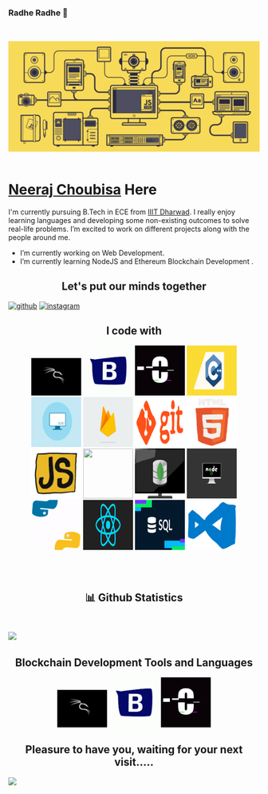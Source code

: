### Radhe Radhe 👋


<br>
<p align="center">
  <img src="https://github.com/LuckYYadav15/LuckYYadav15/blob/main/gifs/coding_languages_gif.gif">
  <br><br>
</p>

<h1><a href="https://github.com/Kali-Decoder">Neeraj Choubisa</a> Here</h1>
I'm currently pursuing B.Tech in ECE from <a href="https://iiitdwd.ac.in/">IIIT Dharwad</a>. I really
enjoy learning languages and developing some non-existing outcomes to solve real-life problems. I’m excited to work on
different projects along with the people around me.

- I’m currently working on Web Development.
- I’m currently learning NodeJS and Ethereum Blockchain Development .

<h2 align="center">Let's put our minds together</h2>
<a href="https://github.com/Kali-Decoder"><img src='https://cdn.jsdelivr.net/npm/simple-icons@3.0.1/icons/github.svg'
    alt='github' height='40'></a>
<a href="https://www.instagram.com/nikku_choubisa/"><img
    src='https://cdn.jsdelivr.net/npm/simple-icons@3.0.1/icons/instagram.svg' alt='instagram' height='40'></a> 

<h2 align="center">
  I code with
</h2>
<p align="center">
  <a href="https://www.kali.org/"><img
      src="https://github.com/Hitarth-Vyas/Hitarth-Vyas/blob/main/gifs/Gns38.png" width="100"></a>
  <a href="https://getbootstrap.com/"><img
      src="https://github.com/LuckYYadav15/LuckYYadav15/blob/main/gifs/bootstrap%20gif.gif" width="100"></a>
  <a href="https://www.javatpoint.com/c-programming-language-tutorial"><img
      src="https://github.com/LuckYYadav15/LuckYYadav15/blob/main/gifs/c_language_gif.gif" width="100"></a>
  <a href="https://www.javatpoint.com/c-programming-language-tutorial"><img
      src="https://github.com/LuckYYadav15/LuckYYadav15/blob/main/gifs/c%2B%2B%20gif.gif" height="100" width="100"></a>
  <a href="https://www.w3schools.com/css/"><img
      src="https://github.com/LuckYYadav15/LuckYYadav15/blob/main/gifs/css_gif.gif" height="100" width="100"></a>
  <a href="https://firebase.google.com/"><img
      src="https://github.com/LuckYYadav15/LuckYYadav15/blob/main/gifs/firebase_gif.gif" height="100" width="100"></a>
  <a href="https://github.com/"><img src="https://github.com/LuckYYadav15/LuckYYadav15/blob/main/gifs/git_main_gif.gif"
      height="100" width="100"></a>
  <a href="https://www.w3schools.com/html/"><img
      src="https://github.com/LuckYYadav15/LuckYYadav15/blob/main/gifs/html%20gif.gif" width="100"></a>
    <br>
  <a href="https://www.javascript.com/"><img
      src="https://github.com/LuckYYadav15/LuckYYadav15/blob/main/gifs/js%20logo.gif" width="100"></a>
  <a href="https://in.mathworks.com/products/matlab.html"><img
      src="https://github.com/LuckYYadav15/LuckYYadav15/blob/main/gifs/matlab_gif.gif" height="100" width="100"></a>
  <a href="https://www.mongodb.com/"><img
      src="https://github.com/LuckYYadav15/LuckYYadav15/blob/main/gifs/mongodb_gif.gif" height="100" width="100"></a>
  <a href="https://nodejs.org/en/"><img
      src="https://github.com/LuckYYadav15/LuckYYadav15/blob/main/gifs/node_laptop%20gif.gif" height="100"
      width="100"></a>
  <a href="https://www.python.org/"><img
      src="https://github.com/LuckYYadav15/LuckYYadav15/blob/main/gifs/python%20gif.gif" width="100"></a>
  <a href="https://reactjs.org/"><img src="https://github.com/LuckYYadav15/LuckYYadav15/blob/main/gifs/react%20gif.gif"
      height="100" width="100"></a>
  <a href="https://www.mysql.com/"><img src="https://github.com/LuckYYadav15/LuckYYadav15/blob/main/gifs/sql%20logo.gif"
      height="100" width="100"></a>
  <a href="https://code.visualstudio.com/"><img
      src="https://github.com/LuckYYadav15/LuckYYadav15/blob/main/gifs/vs_gif.gif" width="100"></a>
</p>
<br /><br />
<h2 align="center">📊 Github Statistics</h2>
<br />
<p align="left" display="flex">
  <a href="https://github.com/Hitarth-Vyas/github-readme-stats"><img
      src="https://github-readme-stats.vercel.app/api/top-langs/?username=Hitarth-Vyas&langs_count=8&count_private=true&layout=compact&theme=react&hide_border=true&bg_color=0D1117" />
  </a>
</p>
<!-- <p align="right">Top languages is matric of public repos and doesn't reflect experience</p> -->
<!-- <p align="right">
  <a href="https://github.com/Hitarth-Vyas/github-readme-streak-stats">
    <img title="🔥 Get streak stats for your profile at git.io/streak-stats"
      src="https://github-readme-streak-stats.herokuapp.com/?user=Hitarth-Vyas&theme=black-ice&hide_border=true&stroke=5BCDEC&background=060A0CD0" />
  </a>
</p> -->
<!-- <br />
<br />


<br/>
<br/> -->
<h2 align="center"> Blockchain Development Tools and Languages</h2>
<p align="center">
  <a href="https://www.kali.org/"><img
      src="https://github.com/Hitarth-Vyas/Hitarth-Vyas/blob/main/gifs/Gns38.png" width="100"></a>
  <a href="https://getbootstrap.com/"><img
      src="https://github.com/LuckYYadav15/LuckYYadav15/blob/main/gifs/bootstrap%20gif.gif" width="100"></a>
  <a href="https://www.javatpoint.com/c-programming-language-tutorial"><img
      src="https://github.com/LuckYYadav15/LuckYYadav15/blob/main/gifs/c_language_gif.gif" width="100"></a>
  
</p>

<!-- <a href="https://github.com/Hitarth-Vyas/github-readme-activity-graph">
<img alt="Hit's Activity Graph" src="https://activity-graph.herokuapp.com/graph?username=Hitarth-Vyas&bg_color=0D1117&color=5BCDEC&line=9dfc03&point=5BCDEC&hide_border=false" />
</a> -->
<h2 align="center"> Pleasure to have you, waiting for your next visit.....</h2>
<a href="https://github.com/Meghna-DAS/github-profile-views-counter">
  <img src="https://komarev.com/ghpvc/?username=Hitarth-Vyas">
</a>
